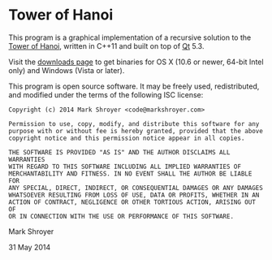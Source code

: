 Tower of Hanoi
==============

This program is a graphical implementation of a recursive solution to the
[Tower of Hanoi](https://en.wikipedia.org/wiki/Tower_of_hanoi), written in
C++11 and built on top of [Qt](http://qt-project.org/) 5.3.

Visit the [downloads page](https://bitbucket.org/markshroyer/towerofhanoi/downloads)
to get binaries for OS X (10.6 or newer, 64-bit Intel only) and Windows
(Vista or later).

This program is open source software.  It may be freely used,
redistributed, and modified under the terms of the following ISC license:

    Copyright (c) 2014 Mark Shroyer <code@markshroyer.com>

    Permission to use, copy, modify, and distribute this software for any
    purpose with or without fee is hereby granted, provided that the above
    copyright notice and this permission notice appear in all copies.

    THE SOFTWARE IS PROVIDED "AS IS" AND THE AUTHOR DISCLAIMS ALL WARRANTIES
    WITH REGARD TO THIS SOFTWARE INCLUDING ALL IMPLIED WARRANTIES OF
    MERCHANTABILITY AND FITNESS. IN NO EVENT SHALL THE AUTHOR BE LIABLE FOR
    ANY SPECIAL, DIRECT, INDIRECT, OR CONSEQUENTIAL DAMAGES OR ANY DAMAGES
    WHATSOEVER RESULTING FROM LOSS OF USE, DATA OR PROFITS, WHETHER IN AN
    ACTION OF CONTRACT, NEGLIGENCE OR OTHER TORTIOUS ACTION, ARISING OUT OF
    OR IN CONNECTION WITH THE USE OR PERFORMANCE OF THIS SOFTWARE.

Mark Shroyer

31 May 2014
